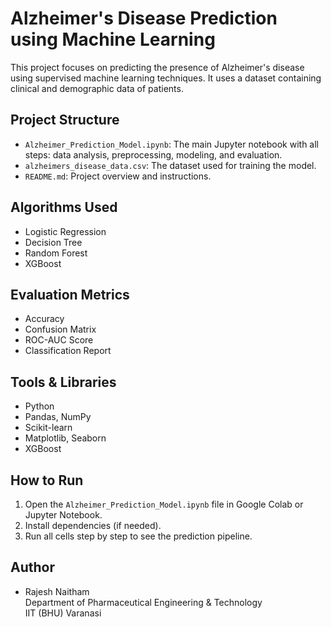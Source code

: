 # Alzheimer's Disease Prediction using Machine Learning

This project focuses on predicting the presence of Alzheimer's disease using supervised machine learning techniques. It uses a dataset containing clinical and demographic data of patients.

##  Project Structure

- `Alzheimer_Prediction_Model.ipynb`: The main Jupyter notebook with all steps: data analysis, preprocessing, modeling, and evaluation.
- `alzheimers_disease_data.csv`: The dataset used for training the model.
- `README.md`: Project overview and instructions.

##  Algorithms Used

- Logistic Regression
- Decision Tree
- Random Forest
- XGBoost

##  Evaluation Metrics

- Accuracy
- Confusion Matrix
- ROC-AUC Score
- Classification Report

##  Tools & Libraries

- Python
- Pandas, NumPy
- Scikit-learn
- Matplotlib, Seaborn
- XGBoost

##  How to Run

1. Open the `Alzheimer_Prediction_Model.ipynb` file in Google Colab or Jupyter Notebook.
2. Install dependencies (if needed).
3. Run all cells step by step to see the prediction pipeline.

##  Author

- Rajesh Naitham  
  Department of Pharmaceutical Engineering & Technology  
  IIT (BHU) Varanasi


